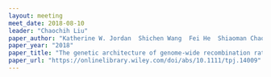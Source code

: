 ```yaml
---
layout: meeting
meet_date: 2018-08-10
leader: "Chaochih Liu"
paper_author: "Katherine W. Jordan  Shichen Wang  Fei He  Shiaoman Chao  Yanni Lun  Etienne Paux  Pierre Sourdille Jamie Sherman  Alina Akhunova  Nancy K. Blake  Michael O. Pumphrey  Karl Glover  Jorge Dubcovsky Luther Talbert  Eduard D. Akhunov"
paper_year: "2018"
paper_title: "The genetic architecture of genome‐wide recombination rate variation in allopolyploid wheat revealed by nested association mapping"
paper_url: "https://onlinelibrary.wiley.com/doi/abs/10.1111/tpj.14009"
---
```

